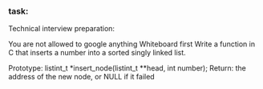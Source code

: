 ### task:

Technical interview preparation:

You are not allowed to google anything
Whiteboard first
Write a function in C that inserts a number into a sorted singly linked list.

Prototype: listint_t \*insert_node(listint_t \*\*head, int number);
Return: the address of the new node, or NULL if it failed
